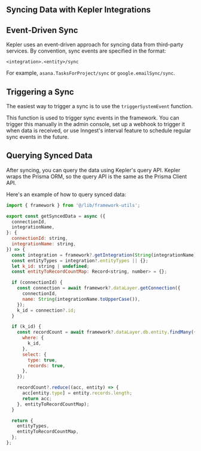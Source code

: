 ## Syncing Data with Kepler Integrations

## Event-Driven Sync

Kepler uses an event-driven approach for syncing data from third-party services. By convention, sync events are specified in the format:

`<integration>.<entity>/sync`

For example, `asana.TasksForProject/sync` or `google.emailSync/sync`.

## Triggering a Sync

The easiest way to trigger a sync is to use the `triggerSystemEvent` function.

This function is used to trigger sync events in the framework. You can trigger this manually in the admin console, set up a webhook to trigger it when data is received, or use Inngest's interval feature to schedule regular sync events in the future.

## Querying Synced Data

After syncing, you can query the data using Kepler's query API. Kepler wraps the Prisma ORM, so the query API is the same as the Prisma Client API.

Here's an example of how to query synced data:

```js
import { framework } from '@/lib/framework-utils';

export const getSyncedData = async ({
  connectionId,
  integrationName,
}: {
  connectionId: string,
  integrationName: string,
}) => {
  const integration = framework?.getIntegration(String(integrationName).toUpperCase());
  const entityTypes = integration?.entityTypes || {};
  let k_id: string | undefined;
  const entityToRecordCountMap: Record<string, number> = {};

  if (connectionId) {
    const connection = await framework?.dataLayer.getConnection({
      connectionId,
      name: String(integrationName.toUpperCase()),
    });
    k_id = connection?.id;
  }

  if (k_id) {
    const recordCount = await framework?.dataLayer.db.entity.findMany({
      where: {
        k_id,
      },
      select: {
        type: true,
        records: true,
      },
    });

    recordCount?.reduce((acc, entity) => {
      acc[entity.type] = entity.records.length;
      return acc;
    }, entityToRecordCountMap);
  }

  return {
    entityTypes,
    entityToRecordCountMap,
  };
};
```
